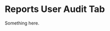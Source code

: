 [title]: # (Reports User Audit Tab)
[tags]: # (XXX)
[priority]: # (3323)
# Reports User Audit Tab
Something here.
